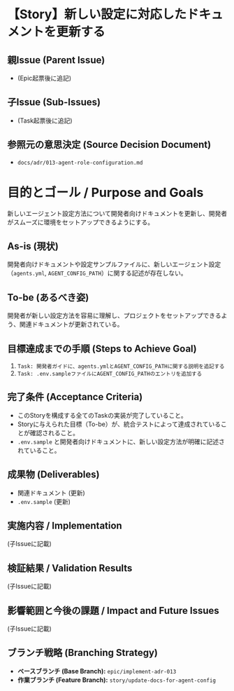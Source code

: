 # 【Story】新しい設定に対応したドキュメントを更新する

## 親Issue (Parent Issue)
- (Epic起票後に追記)

## 子Issue (Sub-Issues)
- (Task起票後に追記)

## 参照元の意思決定 (Source Decision Document)
- `docs/adr/013-agent-role-configuration.md`

# 目的とゴール / Purpose and Goals
新しいエージェント設定方法について開発者向けドキュメントを更新し、開発者がスムーズに環境をセットアップできるようにする。

## As-is (現状)
開発者向けドキュメントや設定サンプルファイルに、新しいエージェント設定（`agents.yml`, `AGENT_CONFIG_PATH`）に関する記述が存在しない。

## To-be (あるべき姿)
開発者が新しい設定方法を容易に理解し、プロジェクトをセットアップできるよう、関連ドキュメントが更新されている。

## 目標達成までの手順 (Steps to Achieve Goal)
1. `Task: 開発者ガイドに、agents.ymlとAGENT_CONFIG_PATHに関する説明を追記する`
2. `Task: .env.sampleファイルにAGENT_CONFIG_PATHのエントリを追加する`

## 完了条件 (Acceptance Criteria)
- このStoryを構成する全てのTaskの実装が完了していること。
- Storyに与えられた目標（To-be）が、統合テストによって達成されていることが確認されること。
- `.env.sample` と開発者向けドキュメントに、新しい設定方法が明確に記述されていること。

## 成果物 (Deliverables)
- 関連ドキュメント (更新)
- `.env.sample` (更新)

## 実施内容 / Implementation
(子Issueに記載)

## 検証結果 / Validation Results
(子Issueに記載)

## 影響範囲と今後の課題 / Impact and Future Issues
(子Issueに記載)

## ブランチ戦略 (Branching Strategy)
- **ベースブランチ (Base Branch):** `epic/implement-adr-013`
- **作業ブランチ (Feature Branch):** `story/update-docs-for-agent-config`